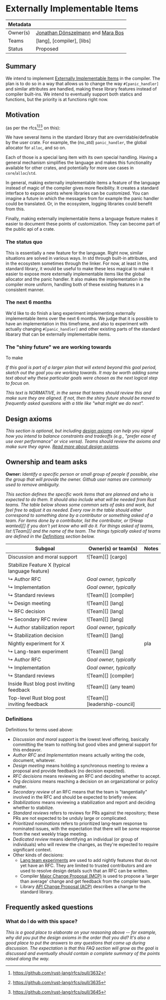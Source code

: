 # Externally Implementable Items

| Metadata |                                                                |
| -------- | -------------------------------------------------------------- |
| Owner(s) | [Jonathan Dönszelmann](@jdonszelmann) and [Mara Bos](@m-ou-se) |
| Teams    | [lang], [compiler], [libs]                                     |
| Status   | Proposed                                                       |

## Summary

We intend to implement [Externally Implementable Items](https://github.com/rust-lang/rust/issues/125418) in the compiler. The plan is to do so in a way that allows us to change the way `#[panic_handler]` and similar attributes are handled, making these library features instead of compiler built-ins. 
We intend to eventually support both statics and functions, but the priority is at functions right now.

## Motivation

(as per the rfcs[^1][^2][^3] on this):

We have several items in the standard library that are overridable/definable by the user crate. For example, the (no_std) `panic_handler`, the global allocator for `alloc`, and so on.

Each of those is a special lang item with its own special handling. Having a general mechanism simplifies the language and makes this functionality available for other crates, and potentially for more use cases in `core`/`alloc`/`std`.

In general, making externally implementable items a feature of the language instead of magic of the compiler gives more flexibility.
It creates a standard interface to expose points where libraries can be customized. You can imagine a future in which the messages from for example the panic handler could be translated.
Or, in the ecosystem, logging libraries could benefit from this.

Finally, making externally implementable items a language feature makes it easier to document these points of customization. They can become part of the public api of a crate.

[^1]: https://github.com/rust-lang/rfcs/pull/3632
[^2]: https://github.com/rust-lang/rfcs/pull/3635
[^3]: https://github.com/rust-lang/rfcs/pull/3645

### The status quo

This is essentially a new feature for the language. Right now, similar situations are solved in various ways. In std through built-in attributes, and in the ecosystem sometimes through the linker.
For now, at least in the standard library, it would be useful to make these less magical to make it easier to expose more externally implementable items like the global allocator and the panic handler.
It also makes the implementation in the compiler more uniform, handling both of these existing features in a consistent manner.

### The next 6 months

We'd like to do finish a lang experiment implementing externally implementable items over the next 6 months. We judge that it is possible to have an implementation in this timeframe, 
and also to experiment with actually changing `#[panic_handler]` and other existing parts of the standard libarary that can be externally implementable items.

### The "shiny future" we are working towards

To make 

*If this goal is part of a larger plan that will extend beyond this goal period, sketch out the goal you are working towards. It may be worth adding some text about why these particular goals were chosen as the next logical step to focus on.*

*This text is NORMATIVE, in the sense that teams should review this and make sure they are aligned. If not, then the shiny future should be moved to frequently asked questions with a title like "what might we do next".*

## Design axioms

*This section is optional, but including [design axioms][da] can help you signal how you intend to balance constraints and tradeoffs (e.g., "prefer ease of use over performance" or vice versa). Teams should review the axioms and make sure they agree. [Read more about design axioms][da].*

[da]: ../about/design_axioms.md

## Ownership and team asks

**Owner:** *Identify a specific person or small group of people if possible, else the group that will provide the owner. Github user names are commonly used to remove ambiguity.*

*This section defines the specific work items that are planned and who is expected to do them. It should also include what will be needed from Rust teams. The table below shows some common sets of asks and work, but feel free to adjust it as needed. Every row in the table should either correspond to something done by a contributor or something asked of a team. For items done by a contributor, list the contributor, or ![Heap wanted][] if you don't yet know who will do it. For things asked of teams, list ![Team][] and the name of the team. The things typically asked of teams are defined in the [Definitions](#definitions) section below.*

| Subgoal                                        | Owner(s) or team(s)     | Notes |
| ---------------------------------------------- | ----------------------- | ----- |
| Discussion and moral support                   | ![Team][] [cargo]       |       |
| Stabilize Feature X (typical language feature) |                         |       |
| ↳ Author RFC                                   | *Goal owner, typically* |       |
| ↳ Implementation                               | *Goal owner, typically* |       |
| ↳ Standard reviews                             | ![Team][] [compiler]    |       |
| ↳ Design meeting                               | ![Team][] [lang]        |       |
| ↳ RFC decision                                 | ![Team][] [lang]        |       |
| ↳ Secondary RFC review                         | ![Team][] [lang]        |       |
| ↳ Author stabilization report                  | *Goal owner, typically* |       |
| ↳ Stabilization decision                       | ![Team][] [lang]        |       |
| Nightly experiment for X                       |                         | pla   |
| ↳ Lang-team experiment                         | ![Team][] [lang]        |       |
| ↳ Author RFC                                   | *Goal owner, typically* |       |
| ↳ Implementation                               | *Goal owner, typically* |       |
| ↳ Standard reviews                             | ![Team][] [compiler]    |       |
| Inside Rust blog post inviting feedback        | ![Team][] (any team)    |       |
| Top-level Rust blog post inviting feedback     | ![Team][] [leadership-council]          |       |

### Definitions

Definitions for terms used above:

* *Discussion and moral support* is the lowest level offering, basically committing the team to nothing but good vibes and general support for this endeavor.
* *Author RFC* and *Implementation* means actually writing the code, document, whatever.
* *Design meeting* means holding a synchronous meeting to review a proposal and provide feedback (no decision expected).
* *RFC decisions* means reviewing an RFC and deciding whether to accept.
* *Org decisions* means reaching a decision on an organizational or policy matter.
* *Secondary review* of an RFC means that the team is "tangentially" involved in the RFC and should be expected to briefly review.
* *Stabilizations* means reviewing a stabilization and report and deciding whether to stabilize.
* *Standard reviews* refers to reviews for PRs against the repository; these PRs are not expected to be unduly large or complicated.
* *Prioritized nominations* refers to prioritized lang-team response to nominated issues, with the expectation that there will be *some* response from the next weekly triage meeting.
* *Dedicated review* means identifying an individual (or group of individuals) who will review the changes, as they're expected to require significant context.
* Other kinds of decisions:
    * [Lang team experiments](https://lang-team.rust-lang.org/how_to/experiment.html) are used to add nightly features that do not yet have an RFC. They are limited to trusted contributors and are used to resolve design details such that an RFC can be written.
    * Compiler [Major Change Proposal (MCP)](https://forge.rust-lang.org/compiler/mcp.html) is used to propose a 'larger than average' change and get feedback from the compiler team.
    * Library [API Change Proposal (ACP)](https://std-dev-guide.rust-lang.org/development/feature-lifecycle.html) describes a change to the standard library.

## Frequently asked questions

### What do I do with this space?

*This is a good place to elaborate on your reasoning above -- for example, why did you put the design axioms in the order that you did? It's also a good place to put the answers to any questions that come up during discussion. The expectation is that this FAQ section will grow as the goal is discussed and eventually should contain a complete summary of the points raised along the way.*
